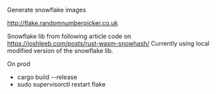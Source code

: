 Generate snowflake images

http://flake.randomnumberpicker.co.uk

Snowflake lib from following article code on https://joshleeb.com/posts/rust-wasm-snowhash/
Currently using local modified version of the snowflake lib.

On prod
- cargo build --release
- sudo supervisorctl restart flake